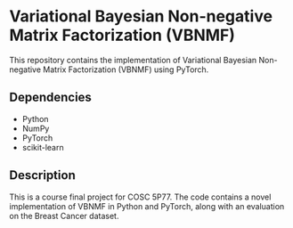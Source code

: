 # Variational Bayesian Non-negative Matrix Factorization (VBNMF)

This repository contains the implementation of Variational Bayesian Non-negative Matrix Factorization (VBNMF) using PyTorch.

## Dependencies
- Python
- NumPy
- PyTorch
- scikit-learn

## Description
This is a course final project for COSC 5P77. The code contains a novel implementation of VBNMF in Python and PyTorch, along with an evaluation on the Breast Cancer dataset.


